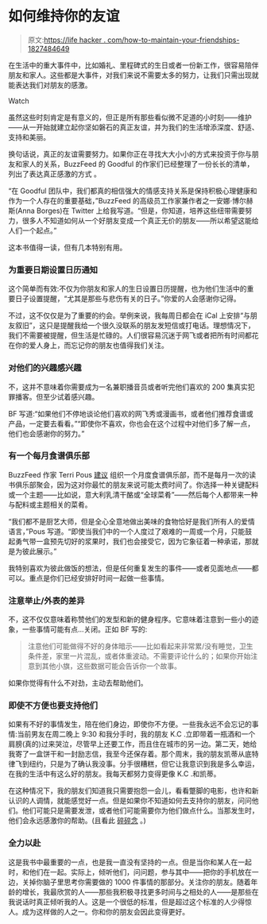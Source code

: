 # 如何维持你的友谊

> 原文:[https://life hacker . com/how-to-maintain-your-friendships-1827484649](https://lifehacker.com/how-to-maintain-your-friendships-1827484649)

在生活中的重大事件中，比如婚礼、里程碑式的生日或者一份新工作，很容易陪伴朋友和家人。这些都是大事件，对我们来说不需要太多的努力，让我们只需出现就能表达我们对朋友的感激。

Watch

虽然这些时刻肯定是有意义的，但正是所有那些看似微不足道的小时刻——维护——从一开始就建立起你坚如磐石的真正友谊，并为我们的生活增添深度、舒适、支持和美丽。

换句话说，真正的友谊需要努力。如果你正在寻找大大小小的方式来投资于你与朋友和家人的关系，BuzzFeed 的 Goodful 的作家们已经整理了一份长长的清单，列出了表达真正感激的方式 。

“在 Goodful 团队中，我们都真的相信强大的情感支持关系是保持积极心理健康和作为一个人存在的重要基础，”BuzzFeed 的高级员工作家兼作者之一安娜·博尔赫斯(Anna Borges)在 Twitter 上给我写道。“但是，你知道，培养这些纽带需要努力，很多人不知道如何从一个好朋友变成一个真正无价的朋友——所以希望这能给人们一个起点。”

这本书值得一读，但有几本特别有用。

### 为重要日期设置日历通知

这个简单而有效:不仅为你朋友和家人的生日设置日历提醒，也为他们生活中的重要日子设置提醒，“尤其是那些与悲伤有关的日子。”你爱的人会感谢你记得。

不过，这不仅仅是为了重要的约会。举例来说，我每周日都会在 iCal 上安排“与朋友叙旧”，这只是提醒我给一个很久没联系的朋友发短信或打电话。理想情况下，我们不需要被提醒，但生活是忙碌的。人们很容易沉迷于网飞或者把所有时间都花在你的爱人身上，而忘记你的朋友也值得我们关注。

### 对他们的兴趣感兴趣

不，这并不意味着你需要成为一名兼职播音员或者听完他们喜欢的 200 集真实犯罪播客。但至少试着感兴趣。

BF 写道:“如果他们不停地谈论他们喜欢的网飞秀或漫画书，或者他们推荐食谱或产品，一定要去看看。”“即使你不喜欢，你也会在这个过程中对他们多了解一点，他们也会感谢你的努力。”

### 有一个每月食谱俱乐部

BuzzFeed 作家 Terri Pous [建议](https://www.buzzfeed.com/terripous/a-monthly-recipe-club-is-the-book-club-replacement) 组织一个月度食谱俱乐部，而不是每月一次的读书俱乐部聚会，因为这对你最忙的朋友来说可能太费时间了。你选择一种关键配料或一个主题——比如说，意大利乳清干酪或“全球菜肴”——然后每个人都带来一种与配料或主题相关的菜肴。

“我们都不是厨艺大师，但是全心全意地做出美味的食物恰好是我们所有人的爱情语言，”Pous 写道。“即使当我们中的一个人度过了艰难的一周或一个月，只能鼓起勇气带一盒预先切好的浆果时，我们也会接受它，因为它象征着一种承诺，那就是为彼此展示。”

我特别喜欢为彼此做饭的想法，但是任何重复发生的事件——或者见面地点——都可以。重点是你们已经安排好时间一起做一些事情。

### 注意举止/外表的差异

不，这不仅仅意味着称赞他们的发型和新的健身程序。它意味着注意到一些小的迹象，一些事情可能有点...关闭。正如 BF 写的:

> 注意他们可能做得不好的身体暗示——比如看起来非常累/没有睡觉，卫生条件差，家里一片混乱，或者体重波动。不需要评论什么的；如果你开始注意到其他小旗，这些数据可能会告诉你一个故事。

如果你觉得有什么不对劲，主动去帮助他们。

### 即使不方便也要支持他们

如果有不好的事情发生，陪在他们身边，即使你不方便。一些我永远不会忘记的事情:当前男友在周二晚上 9:30 和我分手时，我的朋友 K.C .立即带着一瓶酒和一个肩膀(真的)过来哭泣，尽管早上还要工作，而且住在城市的另一边。第二天，她给我寄了一盒饼干和一封励志信，我至今还保存着。那个周末，我的朋友凯蒂从底特律飞到纽约，只是为了确认我没事。分手很糟糕，但它让我意识到我是多么幸运，在我的生活中有这么好的朋友。我每天都努力变得更像 K.C .和凯蒂。

在这种情况下，我的朋友们知道我只需要抱怨一会儿，看看蹩脚的电影，也许和新认识的人调情，就能感觉好一点。但是如果你不知道如何去支持你的朋友，问问他们。他们可能只是需要发泄，或者他们可能需要你为他们做点什么。当那发生时，他们会永远感激你的帮助。(且看此 [碎碎念](https://twitter.com/sheilakathleen/status/1005116845240848385) 。)

### 全力以赴

这是我书中最重要的一点，也是我一直没有坚持的一点。但是当你和某人在一起时，和他们在一起。实际上，倾听他们，问问题，参与其中——把你的手机放在一边，关掉你脑子里思考你需要做的 1000 件事情的那部分。关注你的朋友。随着年龄的增长，我最欣赏的人——那些我积极寻找更多时间与之相处的人——是那些在我说话时真正倾听我的人。这是一个很低的标准，但是超过这个标准的人少得惊人。成为这样做的人之一。你和你的朋友会因此变得更好。